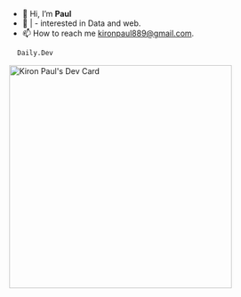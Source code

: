 - 👋 Hi, I’m **Paul**
- 👀 | - interested in Data and web.
- 📫 How to reach me kironpaul889@gmail.com.

```bash
  Daily.Dev
```

<a href="https://app.daily.dev/P_a_u_l"><img src="https://api.daily.dev/devcards/fe06edc3d1b74f278cdc71bf430d0b06.png?r=r8x" width="400" alt="Kiron Paul's Dev Card"/></a>
<!---
paul-coder-22/paul-coder-22 is a ✨ special ✨ repository because its `README.md` (this file) appears on your GitHub profile.
You can click the Preview link to take a look at your changes.
--->
